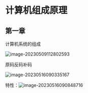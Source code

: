# 计算机组成原理

## 第一章

计算机系统的组成

![image-20230509112802593](https://olrando.oss-cn-chengdu.aliyuncs.com/img/image-20230509112802593.png)





原码反码补码

![image-20230516090335167](https://olrando.oss-cn-chengdu.aliyuncs.com/img/image-20230516090335167.png)

特性：![image-20230516090848716](https://olrando.oss-cn-chengdu.aliyuncs.com/img/image-20230516090848716.png)